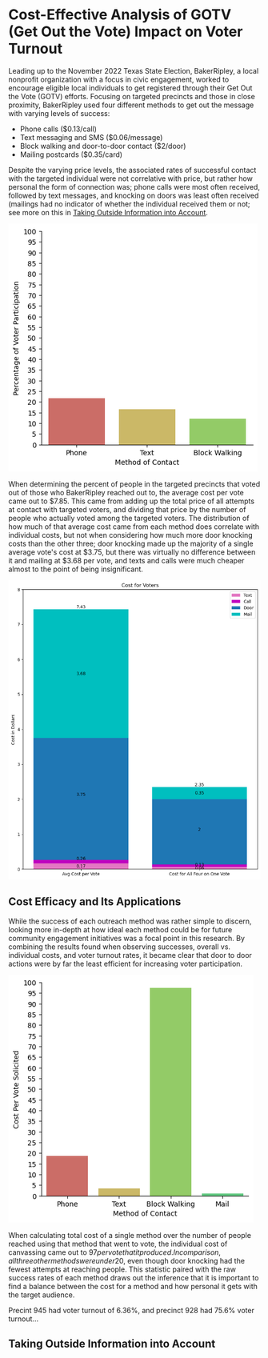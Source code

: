# Cost-Effective Analysis of GOTV (Get Out the Vote) Impact on Voter Turnout

Leading up to the November 2022 Texas State Election, BakerRipley, a local nonprofit organization with a focus in civic engagement, worked to encourage eligible local individuals to get registered through their Get Out the Vote (GOTV) efforts. Focusing on targeted precincts and those in close proximity, BakerRipley used four different methods to get out the message with varying levels of success:

* Phone calls ($0.13/call)
* Text messaging and SMS ($0.06/message)
* Block walking and door-to-door contact ($2/door)
* Mailing postcards ($0.35/card)

Despite the varying price levels, the associated rates of successful contact with the targeted individual were not correlative with price, but rather how personal the form of connection was; phone calls were most often received, followed by text messages, and knocking on doors was least often received (mailings had no indicator of whether the individual received them or not; see more on this in [Taking Outside Information into Account](#taking-outside-information-into-account).

![Voting in Target Group](/Visualizations/voter-part-among-govt-target.png?raw=true "Voting in GOVT Target Group")

When determining the percent of people in the targeted precincts that voted out of those who BakerRipley reached out to, the average cost per vote came out to $7.85. This came from adding up the total price of all attempts at contact with targeted voters, and dividing that price by the number of people who actually voted among the targeted voters. The distribution of how much of that average cost came from each method does correlate with individual costs, but not when considering how much more door knocking costs than the other three; door knocking made up the majority of a single average vote's cost at $3.75, but there was virtually no difference between it and mailing at $3.68 per vote, and texts and calls were much cheaper almost to the point of being insignificant.

![Average Cost per Vote](/Visualizations/cost-for-a-vote.png?raw=true "Avg Cost per Vote")

## Cost Efficacy and Its Applications

While the success of each outreach method was rather simple to discern, looking more in-depth at how ideal each method could be for future community engagement initiatives was a focal point in this research. By combining the results found when observing successes, overall vs. individual costs, and voter turnout rates, it became clear that door to door actions were by far the least efficient for increasing voter participation.

![Price per Method](/Visualizations/cost-per-method.png?raw=true "Price per Method")

When calculating total cost of a single method over the number of people reached using that method that went to vote, the individual cost of canvassing came out to $97 per vote that it produced. In comparison, all three other methods were under 20$, even though door knocking had the fewest attempts at reaching people. This statistic paired with the raw success rates of each method draws out the inference that it is important to find a balance between the cost for a method and how personal it gets with the target audience.

Precint 945 had voter turnout of 6.36%, and precinct 928 had 75.6% voter turnout...

## Taking Outside Information into Account
